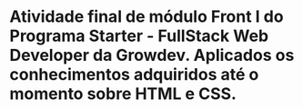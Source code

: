 # Atividade final de módulo Front I do Programa Starter - FullStack Web Developer da Growdev. Aplicados os conhecimentos adquiridos até o momento sobre HTML e CSS.
